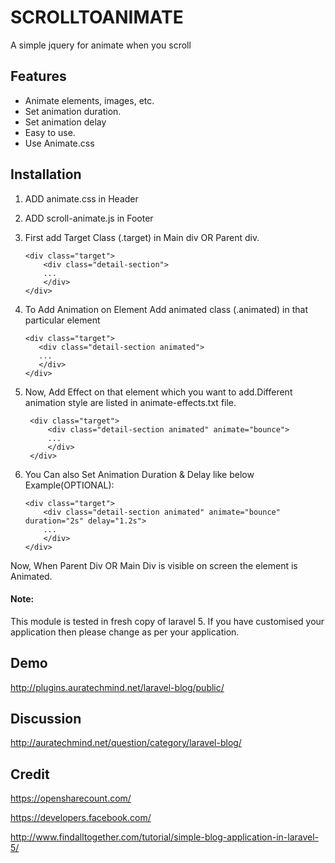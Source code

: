 # SCROLLTOANIMATE
  A simple jquery for animate when you scroll
  
## Features
  - Animate elements, images, etc.
  - Set animation duration. 
  - Set animation delay
  - Easy to use.
  - Use Animate.css

## Installation
1. ADD animate.css in Header

2. ADD scroll-animate.js in Footer
  
3. First add Target Class (.target) in Main div OR Parent div.
   
    ```
    <div class="target">
		<div class="detail-section"> 
		...
		</div>
	</div>
   ```
    
4. To Add Animation on Element Add animated class (.animated) in that particular element

	 ```
    <div class="target">
		<div class="detail-section animated"> 
		...
		</div>
	</div>
   ```
   
5. Now, Add Effect on that element which you want to add.Different animation style are listed in animate-effects.txt file. 

   ```
    <div class="target">
		<div class="detail-section animated" animate="bounce"> 
		...
		</div>
	</div>
   ```
   
   
6. You Can also Set Animation Duration & Delay like below Example(OPTIONAL):
	
	```
    <div class="target">
		<div class="detail-section animated" animate="bounce" duration="2s" delay="1.2s"> 
		...
		</div>
	</div>
   ```

Now, When Parent Div OR Main Div is visible on screen the element is Animated.

#### Note:
This module is tested in fresh copy of laravel 5. If you have customised your application then please change as per your application.

## Demo
http://plugins.auratechmind.net/laravel-blog/public/

## Discussion
http://auratechmind.net/question/category/laravel-blog/

## Credit
https://opensharecount.com/

https://developers.facebook.com/

http://www.findalltogether.com/tutorial/simple-blog-application-in-laravel-5/


